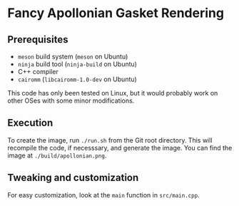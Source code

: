 # Fancy Apollonian Gasket Rendering

## Prerequisites

- `meson` build system (`meson` on Ubuntu)
- `ninja` build tool (`ninja-build` on Ubuntu)
- C++ compiler
- `cairomm` (`libcairomm-1.0-dev` on Ubuntu)

This code has only been tested on Linux, but it would probably work
on other OSes with some minor modifications.

## Execution

To create the image, run `./run.sh` from the Git root directory.
This will recompile the code, if necesssary, and generate the image.
You can find the image at `./build/apollonian.png`.

## Tweaking and customization

For easy customization, look at the `main` function in `src/main.cpp`.
